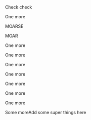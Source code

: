 Check check

One more

MOARSE

MOAR

One more

One more

One more

One more

One more

One more

One more

Some moreAdd some super things here
